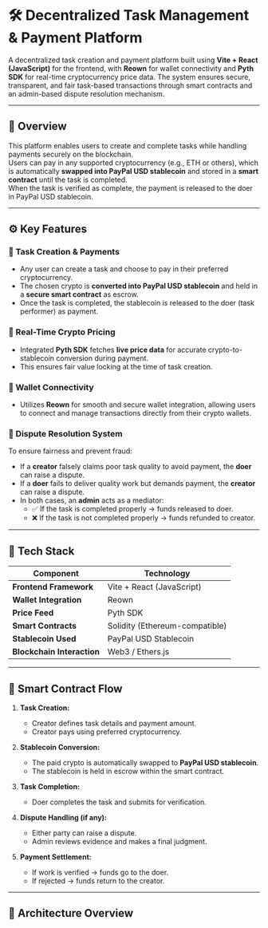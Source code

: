 # 🛠️ Decentralized Task Management & Payment Platform

A decentralized task creation and payment platform built using **Vite + React (JavaScript)** for the frontend, with **Reown** for wallet connectivity and **Pyth SDK** for real-time cryptocurrency price data. The system ensures secure, transparent, and fair task-based transactions through smart contracts and an admin-based dispute resolution mechanism.

---

## 🚀 Overview

This platform enables users to create and complete tasks while handling payments securely on the blockchain.  
Users can pay in any supported cryptocurrency (e.g., ETH or others), which is automatically **swapped into PayPal USD stablecoin** and stored in a **smart contract** until the task is completed.  
When the task is verified as complete, the payment is released to the doer in PayPal USD stablecoin.

---

## ⚙️ Key Features

### 🔸 Task Creation & Payments
- Any user can create a task and choose to pay in their preferred cryptocurrency.  
- The chosen crypto is **converted into PayPal USD stablecoin** and held in a **secure smart contract** as escrow.  
- Once the task is completed, the stablecoin is released to the doer (task performer) as payment.

### 🔸 Real-Time Crypto Pricing
- Integrated **Pyth SDK** fetches **live price data** for accurate crypto-to-stablecoin conversion during payment.  
- This ensures fair value locking at the time of task creation.

### 🔸 Wallet Connectivity
- Utilizes **Reown** for smooth and secure wallet integration, allowing users to connect and manage transactions directly from their crypto wallets.

### 🔸 Dispute Resolution System
To ensure fairness and prevent fraud:
- If a **creator** falsely claims poor task quality to avoid payment, the **doer** can raise a dispute.  
- If a **doer** fails to deliver quality work but demands payment, the **creator** can raise a dispute.  
- In both cases, an **admin** acts as a mediator:
  - ✅ If the task is completed properly → funds released to doer.  
  - ❌ If the task is not completed properly → funds refunded to creator.

---

## 🧱 Tech Stack

| Component | Technology |
|------------|-------------|
| **Frontend Framework** | Vite + React (JavaScript) |
| **Wallet Integration** | Reown |
| **Price Feed** | Pyth SDK |
| **Smart Contracts** | Solidity (Ethereum-compatible) |
| **Stablecoin Used** | PayPal USD Stablecoin |
| **Blockchain Interaction** | Web3 / Ethers.js |

---

## 🔐 Smart Contract Flow

1. **Task Creation:**  
   - Creator defines task details and payment amount.  
   - Creator pays using preferred cryptocurrency.

2. **Stablecoin Conversion:**  
   - The paid crypto is automatically swapped to **PayPal USD stablecoin**.  
   - The stablecoin is held in escrow within the smart contract.

3. **Task Completion:**  
   - Doer completes the task and submits for verification.

4. **Dispute Handling (if any):**  
   - Either party can raise a dispute.  
   - Admin reviews evidence and makes a final judgment.

5. **Payment Settlement:**  
   - If work is verified → funds go to the doer.  
   - If rejected → funds return to the creator.

---

## 🧩 Architecture Overview

